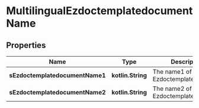 
# MultilingualEzdoctemplatedocumentName

## Properties
| Name | Type | Description | Notes |
| ------------ | ------------- | ------------- | ------------- |
| **sEzdoctemplatedocumentName1** | **kotlin.String** | The name1 of the Ezdoctemplatedocument |  [optional] |
| **sEzdoctemplatedocumentName2** | **kotlin.String** | The name2 of the Ezdoctemplatedocument |  [optional] |



